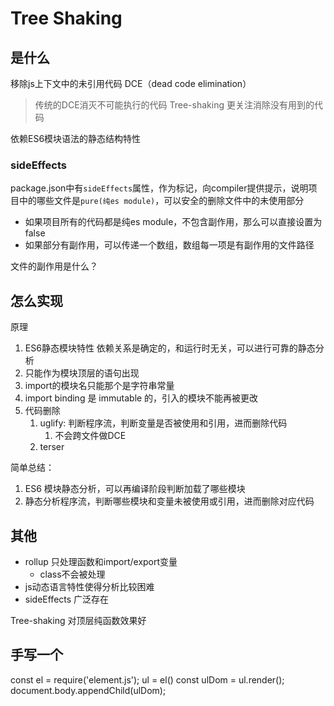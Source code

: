 # Tree Shaking

## 是什么
移除js上下文中的未引用代码   DCE（dead code elimination）

> 传统的DCE消灭不可能执行的代码
> Tree-shaking 更关注消除没有用到的代码

依赖ES6模块语法的静态结构特性

### sideEffects
package.json中有`sideEffects`属性，作为标记，向compiler提供提示，说明项目中的哪些文件是`pure(纯es module)`，可以安全的删除文件中的未使用部分
+ 如果项目所有的代码都是纯es module，不包含副作用，那么可以直接设置为false
+ 如果部分有副作用，可以传递一个数组，数组每一项是有副作用的文件路径

文件的副作用是什么？

## 怎么实现
原理
1. ES6静态模块特性 依赖关系是确定的，和运行时无关，可以进行可靠的静态分析
  1. 只能作为模块顶层的语句出现
  2. import的模块名只能那个是字符串常量
  3. import binding 是 immutable 的，引入的模块不能再被更改
2. 代码删除
   1. uglify: 判断程序流，判断变量是否被使用和引用，进而删除代码
      1. 不会跨文件做DCE
   2. terser

简单总结：
1. ES6 模块静态分析，可以再编译阶段判断加载了哪些模块
2. 静态分析程序流，判断哪些模块和变量未被使用或引用，进而删除对应代码


## 其他
+ rollup 只处理函数和import/export变量
  + class不会被处理
+ js动态语言特性使得分析比较困难
+ sideEffects 广泛存在
  
Tree-shaking 对顶层纯函数效果好

## 手写一个




const el = require('element.js');
ul = el()
const ulDom = ul.render();
document.body.appendChild(ulDom);

